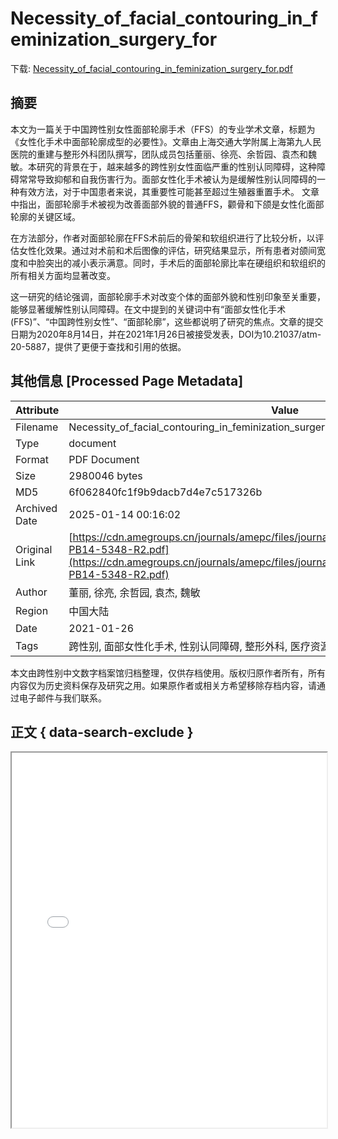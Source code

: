 # Necessity_of_facial_contouring_in_feminization_surgery_for

<!-- tcd_download_link -->
下载: <a href="../Necessity_of_facial_contouring_in_feminization_surgery_for.pdf" download>Necessity_of_facial_contouring_in_feminization_surgery_for.pdf</a>
<!-- tcd_download_link_end -->

## 摘要

<!-- tcd_abstract -->
本文为一篇关于中国跨性别女性面部轮廓手术（FFS）的专业学术文章，标题为《女性化手术中面部轮廓成型的必要性》。文章由上海交通大学附属上海第九人民医院的重建与整形外科团队撰写，团队成员包括董丽、徐亮、余哲园、袁杰和魏敏。本研究的背景在于，越来越多的跨性别女性面临严重的性别认同障碍，这种障碍常常导致抑郁和自我伤害行为。面部女性化手术被认为是缓解性别认同障碍的一种有效方法，对于中国患者来说，其重要性可能甚至超过生殖器重置手术。 文章中指出，面部轮廓手术被视为改善面部外貌的普通FFS，颧骨和下颌是女性化面部轮廓的关键区域。 

在方法部分，作者对面部轮廓在FFS术前后的骨架和软组织进行了比较分析，以评估女性化效果。通过对术前和术后图像的评估，研究结果显示，所有患者对颌间宽度和中脸突出的减小表示满意。同时，手术后的面部轮廓比率在硬组织和软组织的所有相关方面均显著改变。 

这一研究的结论强调，面部轮廓手术对改变个体的面部外貌和性别印象至关重要，能够显著缓解性别认同障碍。在文中提到的关键词中有“面部女性化手术 (FFS)”、“中国跨性别女性”、“面部轮廓”，这些都说明了研究的焦点。文章的提交日期为2020年8月14日，并在2021年1月26日被接受发表，DOI为10.21037/atm-20-5887，提供了更便于查找和引用的依据。

<!-- tcd_abstract_end -->

## 其他信息 [Processed Page Metadata]

| Attribute       | Value                                  |
|-----------------|----------------------------------------|
| Filename        | Necessity_of_facial_contouring_in_feminization_surgery_for.pdf                             |
| Type            | document                                 |
| Format          | PDF Document                               |
| Size            | 2980046 bytes                           |
| MD5             | 6f062840fc1f9b9dacb7d4e7c517326b                                  |
| Archived Date   | 2025-01-14 00:16:02                             |
| Original Link   | [https://cdn.amegroups.cn/journals/amepc/files/journals/16/articles/66345/public/66345-PB14-5348-R2.pdf](https://cdn.amegroups.cn/journals/amepc/files/journals/16/articles/66345/public/66345-PB14-5348-R2.pdf)                         |
| Author          | 董丽, 徐亮, 余哲园, 袁杰, 魏敏                               |
| Region          | 中国大陆                               |
| Date            | 2021-01-26                                 |
| Tags            | 跨性别, 面部女性化手术, 性别认同障碍, 整形外科, 医疗资源, 女性化手术, 社会心理健康                                 |

本文由跨性别中文数字档案馆归档整理，仅供存档使用。版权归原作者所有，所有内容仅为历史资料保存及研究之用。如果原作者或相关方希望移除存档内容，请通过电子邮件与我们联系。

## 正文 { data-search-exclude }

<!-- tcd_main_text -->
<iframe src="../Necessity_of_facial_contouring_in_feminization_surgery_for.pdf" width="100%" height="600px">
    <p>无法显示PDF，请下载查看。</p>
</iframe>
<!-- tcd_main_text_end -->

